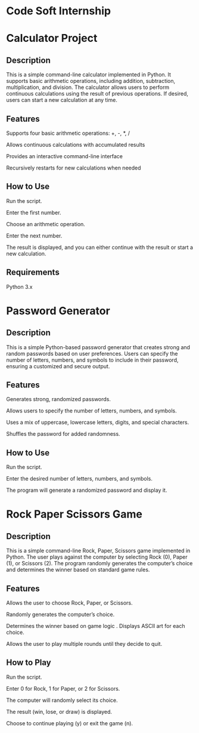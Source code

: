 # Code Soft Internship
# Calculator Project
## Description
This is a simple command-line calculator implemented in Python. It supports basic arithmetic operations, including addition, subtraction, multiplication, and division. The calculator allows users to perform continuous calculations using the result of previous operations. If desired, users can start a new calculation at any time.

## Features
Supports four basic arithmetic operations: +, -, *, /

Allows continuous calculations with accumulated results

Provides an interactive command-line interface

Recursively restarts for new calculations when needed

## How to Use

Run the script.

Enter the first number.

Choose an arithmetic operation.

Enter the next number.

The result is displayed, and you can either continue with the result or start a new calculation.

## Requirements
Python 3.x


# Password Generator
## Description
This is a simple Python-based password generator that creates strong and random passwords based on user preferences. Users can specify the number of letters, numbers, and symbols to include in their password, ensuring a customized and secure output.

## Features
Generates strong, randomized passwords.

Allows users to specify the number of letters, numbers, and symbols.

Uses a mix of uppercase, lowercase letters, digits, and special characters.

Shuffles the password for added randomness.

## How to Use
Run the script.

Enter the desired number of letters, numbers, and symbols.

The program will generate a randomized password and display it.


# Rock Paper Scissors Game
## Description
This is a simple command-line Rock, Paper, Scissors game implemented in Python. The user plays against the computer by selecting Rock (0), Paper (1), or Scissors (2). The program randomly generates the computer’s choice and determines the winner based on standard game rules.

## Features
Allows the user to choose Rock, Paper, or Scissors.

Randomly generates the computer’s choice.

Determines the winner based on game logic
.
Displays ASCII art for each choice.

Allows the user to play multiple rounds until they decide to quit.

## How to Play
Run the script.

Enter 0 for Rock, 1 for Paper, or 2 for Scissors.

The computer will randomly select its choice.

The result (win, lose, or draw) is displayed.

Choose to continue playing (y) or exit the game (n).



